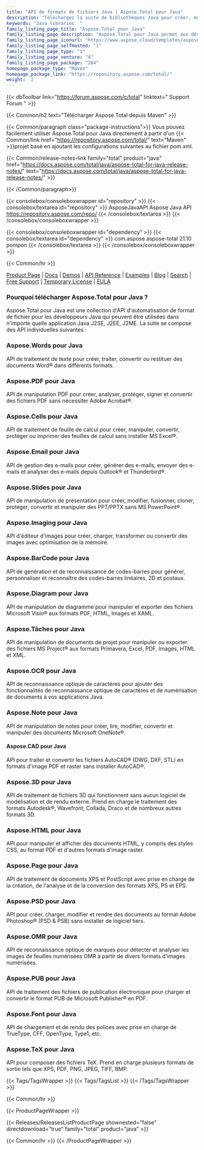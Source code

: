 ```yaml
---
title: "API de formats de fichiers Java | Aspose.Total pour Java"
description: "Téléchargez la suite de bibliothèques Java pour créer, manipuler, convertir, rendre et imprimer des fichiers Microsoft Word, Excel, PowerPoint, Outlook, Publisher, Visio, Project et OneNote. Le package comprend également des API pour les formats de fichiers PDF, Photoshop, CAO, SIG et 3D ainsi que des API pour les codes-barres, OCR et OMR."
keywords: "Java libraries  "
family_listing_page_title: "Aspose.Total pour Java"
family_listing_page_description: "Aspose.Total pour Java permet aux développeurs de créer des systèmes de traitement de fichiers incroyablement polyvalents capables de gérer plus de 100 formats de fichiers populaires. Les programmeurs d'applications Java SE ou EE peuvent améliorer leurs applications avec la possibilité de charger, créer, modifier, restituer et inter-convertir des fichiers à partir de Microsoft Office, OpenOffice, Visio, Project, CAD et de nombreuses autres catégories de formats couramment utilisées."
family_listing_page_iconurl: "https://www.aspose.cloud/templates/aspose/App_Themes/V3/images/total/272x272/aspose_total-for-java-min.png"
family_listing_page_selfHosted: "1"
family_listing_page_type: "1"
family_listing_page_venture: "4"
family_listing_page_package: "284"
homepage_package_type: "Maven"
homepage_package_link: "https://repository.aspose.com/total/"
weight:  2
---
```


{{< dbToolbar link="https://forum.aspose.com/c/total" linktext=" Support Forum " >}}

{{< Common/h2 text="Télécharger Aspose.Total depuis Maven"  >}}

{{< Common/paragraph class="package-instructions">}}
Vous pouvez facilement utiliser Aspose.Total pour Java directement à partir d'un
{{< Common/link href="https://repository.aspose.com/total/" text="Maven"  >}}projet basé en ajoutant les configurations suivantes au fichier pom.xml.

{{< Common/release-notes-link family="total" product="java" href="https://docs.aspose.com/total/java/aspose-total-for-java-release-notes/" text="https://docs.aspose.com/total/java/aspose-total-for-java-release-notes/"  >}}

{{< /Common/paragraph>}}

{{< consolebox/consoleboxwrapper id="repository" >}}
   {{< consolebox/textarea id="repository" >}}
      <repository>
         <id>AsposeJavaAPI</id>
         <name>Aspose Java API</name>
         <url>https://repository.aspose.com/repo/</url>
      </repository>
   {{< /consolebox/textarea >}}
{{< /consolebox/consoleboxwrapper >}}

{{< consolebox/consoleboxwrapper id="dependency" >}}
   {{< consolebox/textarea id="dependency" >}}
      <dependency>
         <groupId>com.aspose</groupId>
         <artifactId>aspose-total</artifactId>
         <version>21.10</version>
         <type>pompon</type>
      </dependency>
   {{< /consolebox/textarea >}}
{{< /consolebox/consoleboxwrapper >}}

{{< Common/hr >}}

[Product Page](https://products.aspose.com/tasks/java) | [Docs](https://docs.aspose.com/tasks/java/) | [Demos](https://products.aspose.app/tasks/family) | [API Reference](https://reference.aspose.com/tasks/java) | [Examples](https://github.com/aspose-tasks/Aspose.Tasks-for-Java) | [Blog](https://blog.aspose.com/category/tasks/) | [Search](https://search.aspose.com/) | [Free Support](https://forum.aspose.com/c/tasks) | [Temporary License](https://purchase.aspose.com/temporary-license) | [EULA](https://about.aspose.com/legal/eula/)

### Pourquoi télécharger Aspose.Total pour Java ?

Aspose.Total pour Java est une collection d'API d'automatisation de format de fichier pour les développeurs Java qui peuvent être utilisées dans n'importe quelle application Java J2SE, J2EE, J2ME. La suite se compose des API individuelles suivantes :

### Aspose.Words pour Java

API de traitement de texte pour créer, traiter, convertir ou restituer des documents Word® dans différents formats.

### Aspose.PDF pour Java

API de manipulation PDF pour créer, analyser, protéger, signer et convertir des fichiers PDF sans nécessiter Adobe Acrobat®.

### Aspose.Cells pour Java

API de traitement de feuille de calcul pour créer, manipuler, convertir, protéger ou imprimer des feuilles de calcul sans installer MS Excel®.

### Aspose.Email pour Java
API de gestion des e-mails pour créer, générer des e-mails, envoyer des e-mails et analyser des e-mails depuis Outlook® et Thunderbird®.

### Aspose.Slides pour Java

API de manipulation de présentation pour créer, modifier, fusionner, cloner, protéger, convertir et manipuler des PPT/PPTX sans MS PowerPoint®.

### Aspose.Imaging pour Java

API d'éditeur d'images pour créer, charger, transformer ou convertir des images avec optimisation de la mémoire.

### Aspose.BarCode pour Java

API de génération et de reconnaissance de codes-barres pour générer, personnaliser et reconnaître des codes-barres linéaires, 2D et postaux.

### Aspose.Diagram pour Java

API de manipulation de diagramme pour manipuler et exporter des fichiers Microsoft Visio® aux formats PDF, HTML, Images et XAML.

### Aspose.Tâches pour Java

API de manipulation de documents de projet pour manipuler ou exporter des fichiers MS Project® aux formats Primavera, Excel, PDF, Images, HTML et XML.

### Aspose.OCR pour Java

API de reconnaissance optique de caractères pour ajouter des fonctionnalités de reconnaissance optique de caractères et de numérisation de documents à vos applications Java.

### Aspose.Note pour Java

API de manipulation de notes pour créer, lire, modifier, convertir et manipuler des documents Microsoft OneNote®.

#### Aspose.CAD pour Java

API pour traiter et convertir les fichiers AutoCAD® (DWG, DXF, STL) en formats d'image PDF et raster sans installer AutoCAD®.

### Aspose.3D pour Java

API de traitement de fichiers 3D qui fonctionnent sans aucun logiciel de modélisation et de rendu externe. Prend en charge le traitement des formats Autodesk®, Wavefront, Collada, Draco et de nombreux autres formats 3D.

### Aspose.HTML pour Java

API pour manipuler et afficher des documents HTML, y compris des styles CSS, au format PDF et d'autres formats d'image raster.

### Aspose.Page pour Java

API de traitement de documents XPS et PostScript avec prise en charge de la création, de l'analyse et de la conversion des formats XPS, PS et EPS.

### Aspose.PSD pour Java

API pour créer, charger, modifier et rendre des documents au format Adobe Photoshop® (PSD & PSB) sans installer de logiciel tiers.

### Aspose.OMR pour Java

API de reconnaissance optique de marques pour détecter et analyser les images de feuilles numérisées OMR à partir de divers formats d'images numérisées.

### Aspose.PUB pour Java

API de traitement des fichiers de publication électronique pour charger et convertir le format PUB de Microsoft Publisher® en PDF.

### Aspose.Font pour Java

API de chargement et de rendu des polices avec prise en charge de TrueType, CFF, OpenType, Type1, etc.

### Aspose.TeX pour Java

API pour composer des fichiers TeX. Prend en charge plusieurs formats de sortie tels que XPS, PDF, PNG, JPEG, TIFF, BMP.

{{< Tags/TagsWrapper >}}
 {{< Tags/TagsList >}}
{{< /Tags/TagsWrapper >}}

{{< Common/hr >}}

{{< ProductPageWrapper >}}
<!-- ReleasesListProductPage-->
   {{< Releases/ReleasesListProductPage shownested="false"  directdownload="true" family="total" product="java" >}}
<!-- /ReleasesListProductPage-->
{{< Common/hr >}}
{{< /ProductPageWrapper >}}

